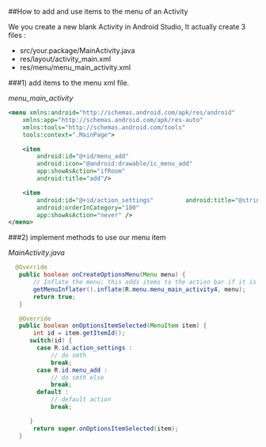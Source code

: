 ##How to add and use items to the menu of an Activity

We you create a new blank Activity in Android Studio, It actually create 3 files :
- src/your.package/MainActivity.java
- res/layout/activity_main.xml
- res/menu/menu_main_activity.xml

###1) add items to the menu xml file.

*menu_main_activity*
```xml
<menu xmlns:android="http://schemas.android.com/apk/res/android"
    xmlns:app="http://schemas.android.com/apk/res-auto"
    xmlns:tools="http://schemas.android.com/tools"
    tools:context=".MainPage">

    <item
        android:id="@+id/menu_add"
        android:icon="@android:drawable/ic_menu_add"
        app:showAsAction="ifRoom"
        android:title="add"/>

    <item
        android:id="@+id/action_settings"         android:title="@string/action_settings"
        android:orderInCategory="100"
        app:showAsAction="never" />
</menu>
```

###2) implement methods to use our menu item

*MainActivity.java*
```java
  @Override
   public boolean onCreateOptionsMenu(Menu menu) {
       // Inflate the menu; this adds items to the action bar if it is present.
       getMenuInflater().inflate(R.menu.menu_main_activity4, menu);
       return true;
   }

   @Override
   public boolean onOptionsItemSelected(MenuItem item) {
       int id = item.getItemId();
      switch(id) {
        case R.id.action_settings :
            // do smth
            break;
        case R.id.menu_add :
            // do smth else
            break;
        default :
            // default action
            break;

      }
       return super.onOptionsItemSelected(item);
   }
```

